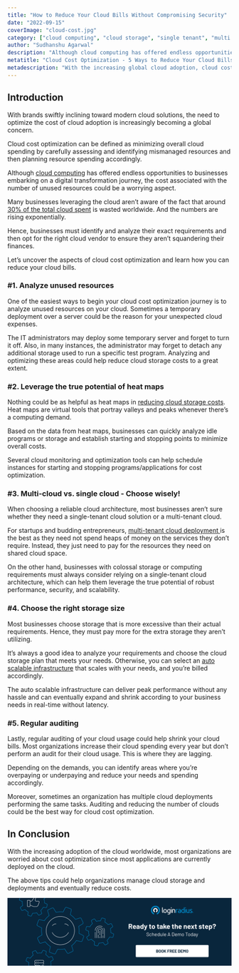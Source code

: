 ```yaml
---
title: "How to Reduce Your Cloud Bills Without Compromising Security"
date: "2022-09-15"
coverImage: "cloud-cost.jpg"
category: ["cloud computing", "cloud storage", "single tenant", "multi tenant"]
author: "Sudhanshu Agarwal"
description: "Although cloud computing has offered endless opportunities to businesses embarking on a digital transformation journey, the cost associated with the number of unused resources could be a worrying aspect. This blog covers the aspects of cloud cost optimization with tips to reduce your cloud bills."
metatitle: "Cloud Cost Optimization - 5 Ways to Reduce Your Cloud Bills"
metadescription: "With the increasing global cloud adoption, cloud cost optimization has become the toughest challenge for businesses. Here’s how to reduce your cloud costs."
---
```


## Introduction

With brands swiftly inclining toward modern cloud solutions, the need to optimize the cost of cloud adoption is increasingly becoming a global concern. 

Cloud cost optimization can be defined as minimizing overall cloud spending by carefully assessing and identifying mismanaged resources and then planning resource spending accordingly.

Although [cloud computing](https://www.loginradius.com/blog/identity/what-is-cloud-computing/) has offered endless opportunities to businesses embarking on a digital transformation journey, the cost associated with the number of unused resources could be a worrying aspect.  

Many businesses leveraging the cloud aren’t aware of the fact that around [30% of the total cloud spent](https://www.statista.com/statistics/1252987/cloud-spend-wasted-vs-efficient-spend/) is wasted worldwide. And the numbers are rising exponentially. 

Hence, businesses must identify and analyze their exact requirements and then opt for the right cloud vendor to ensure they aren’t squandering their finances. 

Let’s uncover the aspects of cloud cost optimization and learn how you can reduce your cloud bills. 


### #1. Analyze unused resources

One of the easiest ways to begin your cloud cost optimization journey is to analyze unused resources on your cloud. Sometimes a temporary deployment over a server could be the reason for your unexpected cloud expenses. 

The IT administrators may deploy some temporary server and forget to turn it off. Also, in many instances, the administrator may forget to detach any additional storage used to run a specific test program. Analyzing and optimizing these areas could help reduce cloud storage costs to a great extent. 


### #2. Leverage the true potential of heat maps 

Nothing could be as helpful as heat maps in [reducing cloud storage costs](https://www.loginradius.com/blog/engineering/cloud-cost-optimization/). Heat maps are virtual tools that portray valleys and peaks whenever there’s a computing demand. 

Based on the data from heat maps, businesses can quickly analyze idle programs or storage and establish starting and stopping points to minimize overall costs.

Several cloud monitoring and optimization tools can help schedule instances for starting and stopping programs/applications for cost optimization. 


### #3. Multi-cloud vs. single cloud - Choose wisely!

When choosing a reliable cloud architecture, most businesses aren’t sure whether they need a single-tenant cloud solution or a multi-tenant cloud. 

For startups and budding entrepreneurs, [multi-tenant cloud deployment ](https://www.loginradius.com/blog/engineering/saas-single-tenancy-vs-multi-tenancy/)is the best as they need not spend heaps of money on the services they don’t require. Instead, they just need to pay for the resources they need on shared cloud space. 

On the other hand, businesses with colossal storage or computing requirements must always consider relying on a single-tenant cloud architecture, which can help them leverage the true potential of robust performance, security, and scalability. 


### #4. Choose the right storage size

Most businesses choose storage that is more excessive than their actual requirements. Hence, they must pay more for the extra storage they aren’t utilizing. 

 

It’s always a good idea to analyze your requirements and choose the cloud storage plan that meets your needs. Otherwise, you can select an [auto scalable infrastructure](https://www.loginradius.com/scalability/) that scales with your needs, and you’re billed accordingly. 

The auto scalable infrastructure can deliver peak performance without any hassle and can eventually expand and shrink according to your business needs in real-time without latency. 


### #5. Regular auditing

Lastly, regular auditing of your cloud usage could help shrink your cloud bills. Most organizations increase their cloud spending every year but don’t perform an audit for their cloud usage. This is where they are lagging. 

Depending on the demands, you can identify areas where you’re overpaying or underpaying and reduce your needs and spending accordingly. 

Moreover, sometimes an organization has multiple cloud deployments performing the same tasks. Auditing and reducing the number of clouds could be the best way for cloud cost optimization. 


## In Conclusion

With the increasing adoption of the cloud worldwide, most organizations are worried about cost optimization since most applications are currently deployed on the cloud. 

The above tips could help organizations manage cloud storage and deployments and eventually reduce costs. 
 

[![book-a-demo-loginradius](../../assets/book-a-demo-loginradius.png)](https://www.loginradius.com/book-a-demo/)
